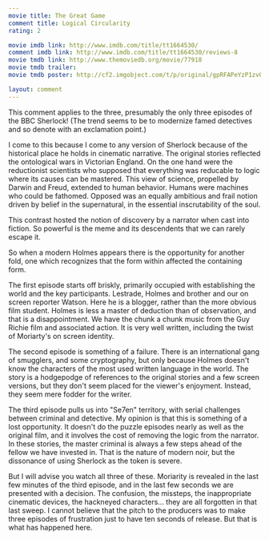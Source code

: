 ```yaml
---
movie title: The Great Game
comment title: Logical Circularity
rating: 2

movie imdb link: http://www.imdb.com/title/tt1664530/
comment imdb link: http://www.imdb.com/title/tt1664530/reviews-8
movie tmdb link: http://www.themoviedb.org/movie/77918
movie tmdb trailer: 
movie tmdb poster: http://cf2.imgobject.com/t/p/original/gpRFAPeYzP1zvQUBNbBdaBNxVo0.jpg

layout: comment
---
```


This comment applies to the three, presumably the only three episodes of the BBC Sherlock! (The trend seems to be to modernize famed detectives and so denote with an exclamation point.) 

I come to this because I come to any version of Sherlock because of the historical place he holds in cinematic narrative. The original stories reflected the ontological wars in Victorian England. On the one hand were the reductionist scientists who supposed that everything was reducable to logic where its causes can be mastered. This view of science, propelled by Darwin and Freud, extended to human behavior. Humans were machines who could be fathomed. Opposed was an equally ambitious and frail notion driven by belief in the supernatural, in the essential inscrutability of the soul.

This contrast hosted the notion of discovery by a narrator when cast into fiction. So powerful is the meme and its descendents that we can rarely escape it. 

So when a modern Holmes appears there is the opportunity for another fold, one which recognizes that the form within affected the containing form. 

The first episode starts off briskly, primarily occupied with establishing the world and the key participants. Lestrade, Holmes and brother and our on screen reporter Watson. Here he is a blogger, rather than the more obvious film student. Holmes is less a master of deduction than of observation, and that is a disappointment. We have the chunk a chunk music from the Guy Richie film and associated action. It is very well written, including the twist of Moriarty's on screen identity. 

The second episode is something of a failure. There is an international gang of smugglers, and some cryptography, but only because Holmes doesn't know the characters of the most used written language in the world. The story is a hodgepodge of references to the original stories and a few screen versions, but they don't seem placed for the viewer's enjoyment. Instead, they seem mere fodder for the writer.

The third episode pulls us into "Se7en" territory, with serial challenges between criminal and detective. My opinion is that this is something of a lost opportunity. It doesn't do the puzzle episodes nearly as well as the original film, and it involves the cost of removing the logic from the narrator. In these stories, the master criminal is always a few steps ahead of the fellow we have invested in. That is the nature of modern noir, but the dissonance of using Sherlock as the token is severe.

But I will advise you watch all three of these. Moriarity is revealed in the last few minutes of the third episode, and in the last few seconds we are presented with a decision. The confusion, the missteps, the inappropriate cinematic devices, the hackneyed characters... they are all forgotten in that last sweep. I cannot believe that the pitch to the producers was to make three episodes of frustration just to have ten seconds of release. But that is what has happened here.